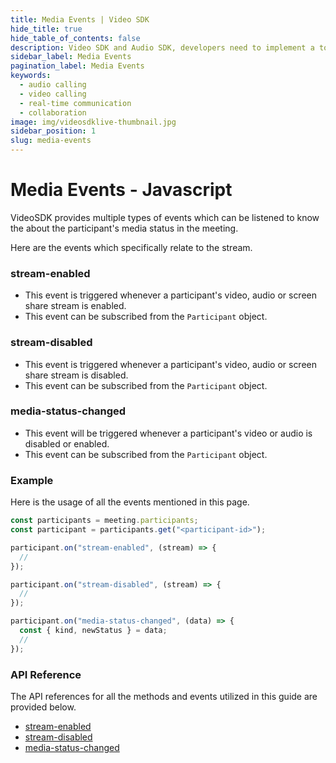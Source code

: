 ```yaml
---
title: Media Events | Video SDK
hide_title: true
hide_table_of_contents: false
description: Video SDK and Audio SDK, developers need to implement a token server. This requires efforts on both the front-end and backend.
sidebar_label: Media Events
pagination_label: Media Events
keywords:
  - audio calling
  - video calling
  - real-time communication
  - collaboration
image: img/videosdklive-thumbnail.jpg
sidebar_position: 1
slug: media-events
---
```


# Media Events - Javascript

VideoSDK provides multiple types of events which can be listened to know the about the participant's media status in the meeting.

Here are the events which specifically relate to the stream.

### stream-enabled

- This event is triggered whenever a participant's video, audio or screen share stream is enabled.
- This event can be subscribed from the `Participant` object.

### stream-disabled

- This event is triggered whenever a participant's video, audio or screen share stream is disabled.
- This event can be subscribed from the `Participant` object.

### media-status-changed

- This event will be triggered whenever a participant's video or audio is disabled or enabled.
- This event can be subscribed from the `Participant` object.

### Example

Here is the usage of all the events mentioned in this page.

```js
const participants = meeting.participants;
const participant = participants.get("<participant-id>");

participant.on("stream-enabled", (stream) => {
  //
});

participant.on("stream-disabled", (stream) => {
  //
});

participant.on("media-status-changed", (data) => {
  const { kind, newStatus } = data;
  //
});
```

### API Reference

The API references for all the methods and events utilized in this guide are provided below.

- [stream-enabled](/javascript/api/sdk-reference/participant-class/events#stream-enabled)
- [stream-disabled](/javascript/api/sdk-reference/participant-class/events#stream-disabled)
- [media-status-changed](/javascript/api/sdk-reference/participant-class/events#media-status-changed)
